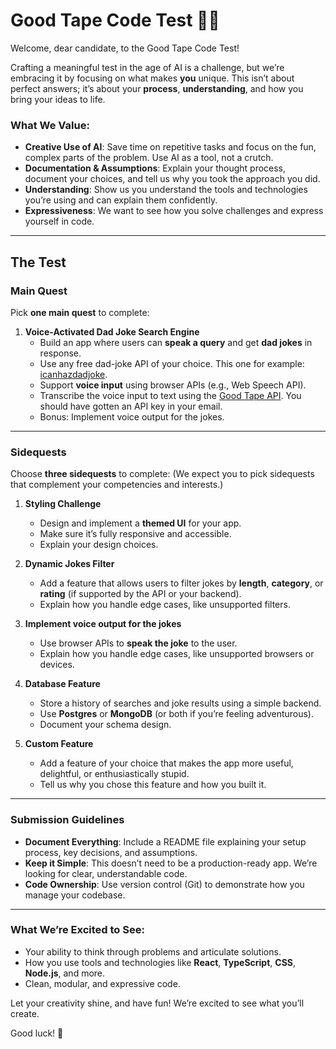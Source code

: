 # **Good Tape Code Test** 🧪😳

Welcome, dear candidate, to the Good Tape Code Test!

Crafting a meaningful test in the age of AI is a challenge, but we’re embracing it by focusing on what makes **you** unique. This isn’t about perfect answers; it’s about your **process**, **understanding**, and how you bring your ideas to life.

### What We Value:

- **Creative Use of AI**: Save time on repetitive tasks and focus on the fun, complex parts of the problem. Use AI as a tool, not a crutch.
- **Documentation & Assumptions**: Explain your thought process, document your choices, and tell us why you took the approach you did.
- **Understanding**: Show us you understand the tools and technologies you’re using and can explain them confidently.
- **Expressiveness**: We want to see how you solve challenges and express yourself in code.

---

## **The Test**

### **Main Quest**

Pick **one main quest** to complete:

1. **Voice-Activated Dad Joke Search Engine**
   - Build an app where users can **speak a query** and get **dad jokes** in response.
   - Use any free dad-joke API of your choice. This one for example: [icanhazdadjoke](https://icanhazdadjoke.com/api).
   - Support **voice input** using browser APIs (e.g., Web Speech API).
   - Transcribe the voice input to text using the [Good Tape API](https://api.goodtape.io/docs). You should have gotten an API key in your email.
   - Bonus: Implement voice output for the jokes.

---

### **Sidequests**

Choose **three sidequests** to complete:
(We expect you to pick sidequests that complement your competencies and interests.)

1. **Styling Challenge**

   - Design and implement a **themed UI** for your app.
   - Make sure it’s fully responsive and accessible.
   - Explain your design choices.

2. **Dynamic Jokes Filter**

   - Add a feature that allows users to filter jokes by **length**, **category**, or **rating** (if supported by the API or your backend).
   - Explain how you handle edge cases, like unsupported filters.

3. **Implement voice output for the jokes**

   - Use browser APIs to **speak the joke** to the user.
   - Explain how you handle edge cases, like unsupported browsers or devices.

4. **Database Feature**

   - Store a history of searches and joke results using a simple backend.
   - Use **Postgres** or **MongoDB** (or both if you’re feeling adventurous).
   - Document your schema design.

5. **Custom Feature**
   - Add a feature of your choice that makes the app more useful, delightful, or enthusiastically stupid.
   - Tell us why you chose this feature and how you built it.

---

### **Submission Guidelines**

- **Document Everything**: Include a README file explaining your setup process, key decisions, and assumptions.
- **Keep it Simple**: This doesn’t need to be a production-ready app. We’re looking for clear, understandable code.
- **Code Ownership**: Use version control (Git) to demonstrate how you manage your codebase.

---

### **What We’re Excited to See**:

- Your ability to think through problems and articulate solutions.
- How you use tools and technologies like **React**, **TypeScript**, **CSS**, **Node.js**, and more.
- Clean, modular, and expressive code.

Let your creativity shine, and have fun! We’re excited to see what you’ll create.

Good luck! 🎉
